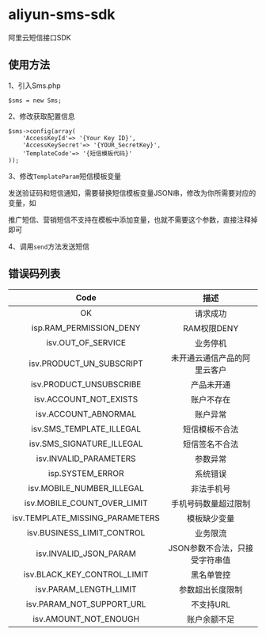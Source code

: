 # aliyun-sms-sdk
阿里云短信接口SDK


## 使用方法

1、引入Sms.php
```
$sms = new Sms;
```
2、修改获取配置信息

```
$sms->config(array(
    'AccessKeyId'=> '{Your Key ID}',
    'AccessKeySecret'=> '{YOUR_SecretKey}',
    'TemplateCode'=> '{短信模板代码}'
));
```

3、修改`TemplateParam`短信模板变量

发送验证码和短信通知，需要替换短信模板变量JSON串，修改为你所需要对应的变量，如

推广短信、营销短信不支持在模板中添加变量，也就不需要这个参数，直接注释掉即可

4、调用`send`方法发送短信

## 错误码列表

|           Code            |             描述             |
| :-----------------------: | :--------------------------: |
|            OK             |           请求成功           |
|  isp.RAM_PERMISSION_DENY  |         RAM权限DENY          |
|    isv.OUT_OF_SERVICE     |           业务停机           |
| isv.PRODUCT_UN_SUBSCRIPT  | 未开通云通信产品的阿里云客户 |
|  isv.PRODUCT_UNSUBSCRIBE  |          产品未开通          |
|  isv.ACCOUNT_NOT_EXISTS   |          账户不存在          |
|   isv.ACCOUNT_ABNORMAL    |           账户异常           |
| isv.SMS_TEMPLATE_ILLEGAL  |        短信模板不合法        |
| isv.SMS_SIGNATURE_ILLEGAL |        短信签名不合法        |
| isv.INVALID_PARAMETERS |	参数异常 |
| isp.SYSTEM_ERROR |	系统错误 |
| isv.MOBILE_NUMBER_ILLEGAL |	非法手机号 |
| isv.MOBILE_COUNT_OVER_LIMIT |	手机号码数量超过限制	|
| isv.TEMPLATE_MISSING_PARAMETERS |	模板缺少变量 |
| isv.BUSINESS_LIMIT_CONTROL | 业务限流 |
| isv.INVALID_JSON_PARAM | JSON参数不合法，只接受字符串值 |
| isv.BLACK_KEY_CONTROL_LIMIT |	黑名单管控 |
| isv.PARAM_LENGTH_LIMIT | 参数超出长度限制 |
| isv.PARAM_NOT_SUPPORT_URL |	不支持URL |
| isv.AMOUNT_NOT_ENOUGH |	账户余额不足 |
